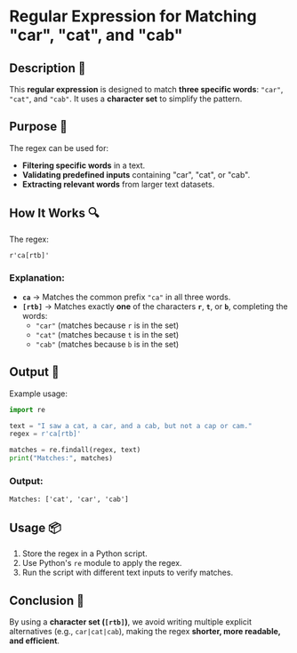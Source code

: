 # Regular Expression for Matching "car", "cat", and "cab"

## Description 📝

This **regular expression** is designed to match **three specific words**: `"car"`, `"cat"`, and `"cab"`.
It uses a **character set** to simplify the pattern.

## Purpose 🎯

The regex can be used for:

-   **Filtering specific words** in a text.
-   **Validating predefined inputs** containing "car", "cat", or "cab".
-   **Extracting relevant words** from larger text datasets.

## How It Works 🔍

The regex:

```regex
r'ca[rtb]'
```

### Explanation:

-   **`ca`** → Matches the common prefix `"ca"` in all three words.
-   **`[rtb]`** → Matches exactly **one** of the characters **`r`**, **`t`**, or **`b`**, completing the words:
    -   `"car"` (matches because `r` is in the set)
    -   `"cat"` (matches because `t` is in the set)
    -   `"cab"` (matches because `b` is in the set)

## Output 📜

Example usage:

```python
import re

text = "I saw a cat, a car, and a cab, but not a cap or cam."
regex = r'ca[rtb]'

matches = re.findall(regex, text)
print("Matches:", matches)
```

### Output:

```
Matches: ['cat', 'car', 'cab']
```

## Usage 📦

1. Store the regex in a Python script.
2. Use Python's `re` module to apply the regex.
3. Run the script with different text inputs to verify matches.

## Conclusion 🚀

By using a **character set (`[rtb]`)**, we avoid writing multiple explicit alternatives (e.g., `car|cat|cab`), making the regex **shorter, more readable, and efficient**.
